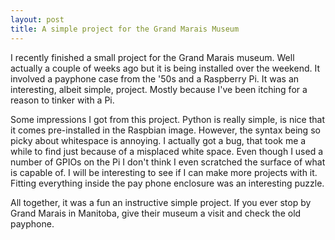 ```yaml
---
layout: post
title: A simple project for the Grand Marais Museum
---
```



I recently finished a small project for the Grand Marais museum. 
Well actually a couple of weeks ago but it is being installed over the weekend.
It involved a payphone case from the '50s and a Raspberry Pi.
It was an interesting, albeit simple, project.
Mostly because I've been itching for a reason to tinker with a Pi.

Some impressions I got from this project.
Python is really simple, is nice that it comes pre-installed in the Raspbian image.
However, the syntax being so picky about whitespace is annoying. 
I actually got a bug, that took me a while to find just because of a misplaced white space.
Even though I used a number of GPIOs on the Pi I don't think I even scratched the surface of what is capable of.
I will be interesting to see if I can make more projects with it.
Fitting everything inside the pay phone enclosure was an interesting puzzle.

All together, it was a fun an instructive simple project. 
If you ever stop by Grand Marais in Manitoba, give their museum a visit and check the old payphone.



